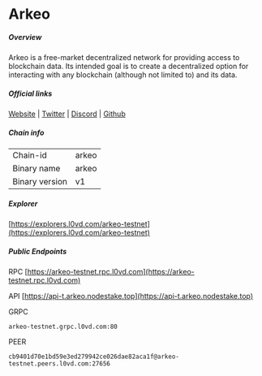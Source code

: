 # Arkeo


##### Overview
Arkeo is a free-market decentralized network for providing access to blockchain data. Its intended goal is to create a decentralized option for interacting with any blockchain (although not limited to) and its data.


##### Official links
[Website](https://arkeo.network/) | [Twitter](https://twitter.com/arkeonetwork) | [Discord](https://discord.gg/BfEHpm6uFc) | [Github](https://github.com/arkeonetwork)

##### Chain info

|  |  |
| ------ | ------ |
| Chain-id | arkeo |
| Binary name | arkeo |
| Binary version | v1 |

##### Explorer
[https://explorers.l0vd.com/arkeo-testnet](https://explorers.l0vd.com/arkeo-testnet)

##### Public Endpoints
RPC
[https://arkeo-testnet.rpc.l0vd.com](https://arkeo-testnet.rpc.l0vd.com)

API
[https://api-t.arkeo.nodestake.top](https://api-t.arkeo.nodestake.top)

GRPC
```
arkeo-testnet.grpc.l0vd.com:80
```

PEER
```
cb9401d70e1bd59e3ed279942ce026dae82aca1f@arkeo-testnet.peers.l0vd.com:27656
```